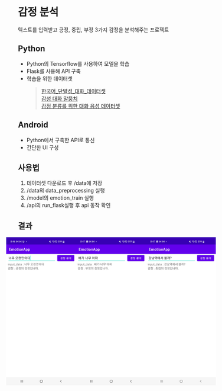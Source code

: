 # 감정 분석
텍스트를 입력받고 긍정, 중립, 부정 3가지 감정을 분석해주는 프로젝트

## Python
 - Python의 Tensorflow를 사용하여 모델을 학습 
 - Flask를 사용해 API 구축
 - 학습을 위한 데이터셋
    >[한국어_단발성_대화_데이터셋](https://aihub.or.kr/aihubdata/data/view.do?dataSetSn=270)<br>
    [감성 대화 말뭉치](https://www.aihub.or.kr/aihubdata/data/view.do?currMenu=115&topMenu=100&dataSetSn=86)<br>
    [감정 분류를 위한 대화 음성 데이터셋](https://www.aihub.or.kr/aihubdata/data/view.do?currMenu=&topMenu=&dataSetSn=263&aihubDataSe=extrldata)


## Android 
  - Python에서 구축한 API로 통신
  - 간단한 UI 구성


## 사용법
 1. 데이터셋 다운로드 후 /data에 저장
 2. /data의 data_preprocessing 실행
 3. /model의 emotion_train 실행
 4. /api의 run_flask실행 후 api 동작 확인


## 결과
<div style="display: flex; justify-content: center;">
 <img src=assets/긍정.jpeg width="200" height="400"/>
 <img src=assets/부정.jpeg width="200" height="400"/>
 <img src=assets/중립.jpeg width="200" height="400"/>
</div>



